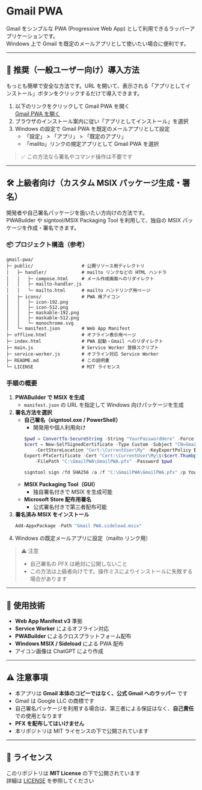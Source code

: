 # Gmail PWA

Gmail をシンプルな PWA (Progressive Web App) として利用できるラッパーアプリケーションです。  
Windows 上で Gmail を既定のメールアプリとして使いたい場合に便利です。

---

## 🎯 推奨（一般ユーザー向け）導入方法

もっとも簡単で安全な方法です。URL を開いて、表示される「アプリとしてインストール」ボタンをクリックするだけで導入できます。

1. 以下のリンクをクリックして Gmail PWA を開く  
   [Gmail PWA を開く](https://oniemikel.github.io/gmail-pwa/)
2. ブラウザのインストール案内に従い「アプリとしてインストール」を選択
3. Windows の設定で Gmail PWA を既定のメールアプリとして設定  
   - 「設定」 > 「アプリ」 > 「既定のアプリ」  
   - 「mailto」リンクの規定アプリとして Gmail PWA を選択

> ✅ この方法なら署名やコマンド操作は不要です

---

## 🛠 上級者向け（カスタム MSIX パッケージ生成・署名）

開発者や自己署名パッケージを扱いたい方向けの方法です。  
PWABuilder や signtool/MSIX Packaging Tool を利用して、独自の MSIX パッケージを作成・署名できます。

### 📦 プロジェクト構造（参考）

```
gmail-pwa/
├─ public/                  # 公開リソース用ディレクトリ
│   ├─ handler/             # mailto リンクなどの HTML ハンドラ
│   │   ├─ compose.html     # メール作成画面へのリダイレクト
│   │   ├─ mailto-handler.js
│   │   └─ mailto.html      # mailto ハンドリング用ページ
│   ├─ icons/               # PWA 用アイコン
│   │   ├─ icon-192.png
│   │   ├─ icon-512.png
│   │   ├─ maskable-192.png
│   │   ├─ maskable-512.png
│   │   └─ monochrome.svg
│   └─ manifest.json        # Web App Manifest
├─ offline.html             # オフライン表示用ページ
├─ index.html               # PWA 起動・Gmail へのリダイレクト
├─ main.js                  # Service Worker 登録スクリプト
├─ service-worker.js        # オフライン対応 Service Worker
├─ README.md                # この説明書
└─ LICENSE                  # MIT ライセンス
```

### 手順の概要

1. **PWABuilder で MSIX を生成**  
   - `manifest.json` の URL を指定して Windows 向けパッケージを生成
2. **署名方法を選択**
   - **自己署名（signtool.exe / PowerShell）**  
     - 開発用や個人利用向け  
     ```powershell
     $pwd = ConvertTo-SecureString -String "YourPasswordHere" -Force -AsPlainText
     $cert = New-SelfSignedCertificate -Type Custom -Subject "CN=Gmail PWA" `
         -CertStoreLocation "Cert:\CurrentUser\My" -KeyExportPolicy Exportable -KeySpec Signature
     Export-PfxCertificate -Cert "Cert:\CurrentUser\My\$($cert.Thumbprint)" `
         -FilePath "C:\GmailPWA\GmailPWA.pfx" -Password $pwd

     signtool sign /fd SHA256 /a /f "C:\GmailPWA\GmailPWA.pfx" /p YourPasswordHere "Gmail PWA.sideload.msix"
     ```
   - **MSIX Packaging Tool（GUI）**  
     - 独自署名付きで MSIX を生成可能
   - **Microsoft Store 配布用署名**  
     - 公式署名付きで第三者配布可能
3. **署名済み MSIX をインストール**  
   ```powershell
   Add-AppxPackage -Path "Gmail PWA.sideload.msix"
   ```
4. Windows の既定メールアプリに設定（mailto リンク用）

> ⚠️ 注意  
> - 自己署名の PFX は絶対に公開しないこと  
> - この方法は上級者向けです。操作ミスによりインストールに失敗する場合があります

---

## 📄 使用技術

- **Web App Manifest v3** 準拠  
- **Service Worker** によるオフライン対応  
- **PWABuilder** によるクロスプラットフォーム配布  
- **Windows MSIX / Sideload** による PWA 配布
- アイコン画像は ChatGPT により作成

---

## ⚠️ 注意事項

- 本アプリは **Gmail 本体のコピーではなく、公式 Gmail へのラッパー** です  
- Gmail は Google LLC の商標です  
- 自己署名パッケージを利用する場合は、第三者による保証はなく、**自己責任**での使用となります  
- **PFX を配布してはいけません**  
- 本リポジトリは MIT ライセンスの下で公開されています

---

## 📜 ライセンス

このリポジトリは **MIT License** の下で公開されています  
詳細は [LICENSE](./LICENSE) を参照してください
